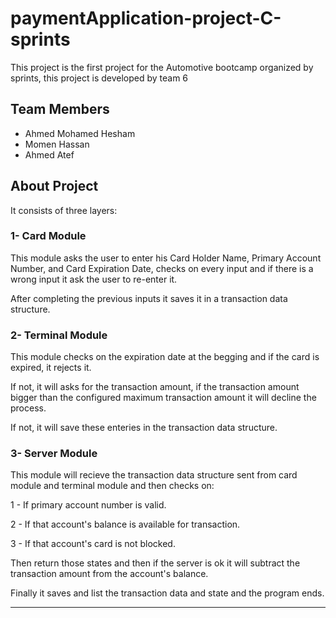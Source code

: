 # paymentApplication-project-C-sprints
This project is the first project for the Automotive bootcamp organized by sprints, this project is developed by team 6

## Team Members
- Ahmed Mohamed Hesham
- Momen Hassan
- Ahmed Atef

## About Project 
It consists of three layers:

### 1- Card Module
This module asks the user to enter his Card Holder Name, Primary Account Number, and Card Expiration Date, checks on every input and if there is a wrong input it ask the user to re-enter it.

After completing the previous inputs it saves it in a transaction data structure.
 
### 2- Terminal Module
This module checks on the expiration date at the begging and if the card is expired, it rejects it.

If not, it will asks for the transaction amount, if the transaction amount bigger than the configured maximum transaction amount it will decline the process.

If not, it will save these enteries in the transaction data structure.

### 3- Server Module
This module will recieve the transaction data structure sent from card module and terminal module and then checks on:

1 - If primary account number is valid.

2 - If that account's balance is available for transaction.

3 - If that account's card is not blocked.

Then return those states and then if the server is ok it will subtract the transaction amount from the account's balance.

Finally it saves and list the transaction data and state and the program ends.

---


